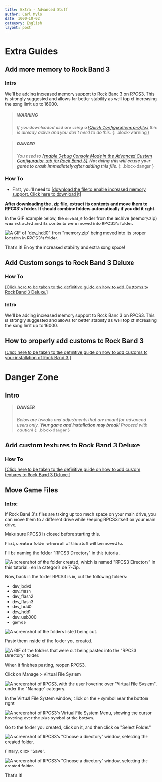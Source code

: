 ```yaml
---
title: Extra - Advanced Stuff
author: Carl Mylo
date: 1000-10-02
category: English
layout: post
---
```


# Extra Guides

## Add more memory to Rock Band 3

### Intro

We'll be adding increased memory support to Rock Band 3 on RPCS3. This is strongly suggested and allows for better stability as well top of increasing the song limit up to 16000.

> ##### WARNING
>
> _If you downloaded and are using a [[Quick Configurations profile,]](https://rb3pc.milohax.org/english/quickconfiguration/) this is already active and you don't need to do this._
{: .block-warning  }

> ##### DANGER
>
> _You need to [[enable Debug Console Mode in the Advanced Custom Configuration tab for Rock Band 3]](https://rb3pc.milohax.org/english/customconfiguration#advanced). **Not doing this will cause your game to crash immediately after adding this file.**_
{: .block-danger  }

### How To

* First, you'll need to [[download the file to enable increased memory support. Click here to download it]](https://github.com/hmxmilohax/rb3-pc/raw/main/config/customconfig/memory.zip)

**After downloading the .zip file, extract its contents and move them to RPCS3's folder. It should combine folders automatically if you did it right.**

In the GIF example below, the `devhdd_0` folder from the archive (memory.zip) was extracted and its contents were moved into RPCS3's folder.

![A GIF of "dev_hdd0" from "memory.zip" being moved into its proper location in RPCS3's folder.](https://raw.githubusercontent.com/hmxmilohax/rb3-pc/main/assets/images/cust/himem.gif "memory.zip")

That's it! Enjoy the increased stability and extra song space!

## Add Custom songs to Rock Band 3 Deluxe

### How To

[[Click here to be taken to the definitive guide on how to add Customs to Rock Band 3 Deluxe.]](https://docs.google.com/document/d/1ELUI8Q2W7PH9tdugeKnsjhqa-IH3T-oy6uGTDY_8z30/)

### Intro

We'll be adding increased memory support to Rock Band 3 on RPCS3. This is strongly suggested and allows for better stability as well top of increasing the song limit up to 16000.


## How to properly add customs to Rock Band 3

[[Click here to be taken to the definitive guide on how to add customs to your installation of Rock Band 3.]](https://docs.google.com/document/d/1YwGNT1oPUgfek-p3sLCZv4b-PsO8Yv9eobx5fV6W2vQ/)

# Danger Zone

## Intro

> ##### DANGER
>
> _Below are tweaks and adjustments that are meant for advanced users only. **Your game and installation may break!** Proceed with caution!_
{: .block-danger  }

## Add custom textures to Rock Band 3 Deluxe

### How To

[[Click here to be taken to the definitive guide on how to add custom textures to Rock Band 3 Deluxe.]](https://docs.google.com/document/d/1ELUI8Q2W7PH9tdugeKnsjhqa-IH3T-oy6uGTDY_8z30/)


## Move Game Files

### Intro:

If Rock Band 3's files are taking up too much space on your main drive, you can move them to a different drive while keeping RPCS3 itself on your main drive.

Make sure RPCS3 is closed before starting this.

First, create a folder where all of this stuff will be moved to.

I'll be naming the folder "RPCS3 Directory" in this tutorial.

![A screenshot of the folder created, which is named "RPCS3 Directory" in this tutorial.) en la categoría de 7-Zip.](https://raw.githubusercontent.com/hmxmilohax/rb3-pc/main/assets/images/xtra/dir/dirfolder.png "RPCS3 Directory")

Now, back in the folder RPCS3 is in, cut the following folders:
* dev_bdvd
* dev_flash
* dev_flash2
* dev_flash3
* dev_hdd0
* dev_hdd1
* dev_usb000
* games

![A screenshot of the folders listed being cut.](https://raw.githubusercontent.com/hmxmilohax/rb3-pc/main/assets/images/xtra/dir/dircut.png "Cut (CTRL+X")

Paste them inside of the folder you created.

![A GIF of the folders that were cut being pasted into the "RPCS3 Directory" folder.](https://raw.githubusercontent.com/hmxmilohax/rb3-pc/main/assets/images/xtra/dir/dirpaste.gif "RPCS3 Directory")

When it finishes pasting, reopen RPCS3.

Click on Manage > Virtual File System

![A screenshot of RPCS3, with the user hovering over "Virtual File System", under the "Manage" category.](https://raw.githubusercontent.com/hmxmilohax/rb3-pc/main/assets/images/xtra/dir/dirrpcs3.png "RPCS3 Directory")

In the Virtual File System window, click on the `+` symbol near the bottom right.

![A screenshot of RPCS3's Virtual File System Menu, showing the cursor hovering over the plus symbol at the bottom.](https://raw.githubusercontent.com/hmxmilohax/rb3-pc/main/assets/images/xtra/dir/dirvfsadd.png "Virtual File System")

Go to the folder you created, click on it, and then click on "Select Folder."

![A screenshot of RPCS3's "Choose a directory" window, selecting the created folder.](https://raw.githubusercontent.com/hmxmilohax/rb3-pc/main/assets/images/xtra/dir/dirfoldersel.png "RPCS3 Directory")

Finally, click "Save".

![A screenshot of RPCS3's "Choose a directory" window, selecting the created folder.](https://raw.githubusercontent.com/hmxmilohax/rb3-pc/main/assets/images/xtra/dir/dirvfssave.png "RPCS3 Directory")

That's it!